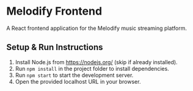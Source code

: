 # Melodify Frontend

A React frontend application for the Melodify music streaming platform.

## Setup & Run Instructions

1. Install Node.js from https://nodejs.org/ (skip if already installed).
2. Run `npm install` in the project folder to install dependencies.
3. Run `npm start` to start the development server.
4. Open the provided localhost URL in your browser.
